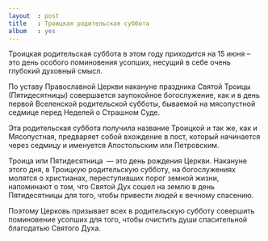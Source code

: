 ```yaml
---
layout  : post
title   : Троицкая родительская суббота
album   : yes
---
```

Троицкая родительская суббота в этом году приходится на 15 июня – это день особого поминовения усопших, несущий в себе очень глубокий духовный смысл.

По уставу  Православной Церкви накануне праздника Святой Троицы (Пятидесятницы) совершается заупокойное богослужение, как и в день первой Вселенской родительской субботы, бываемой на мясопустной седмице перед Неделей о Страшном Суде.

Эта родительская суббота получила название Троицкой и так же, как и Мясопустная, предваряет собой вхождение в пост, который начинается через седмицу и именуется Апостольским или Петровским.

Троица или Пятидесятница — это день рождения Церкви. Накануне этого дня, в Троицкую родительскую субботу, на богослужениях молятся о христианах, переступивших порог земной жизни, напоминают о том, что Святой Дух сошел на землю в день Пятидесятницы для того, чтобы привести людей к вечному спасению.

Поэтому Церковь призывает всех в родительскую субботу совершить поминовение усопших для того, чтобы очистить души спасительной благодатью Святого Духа.


